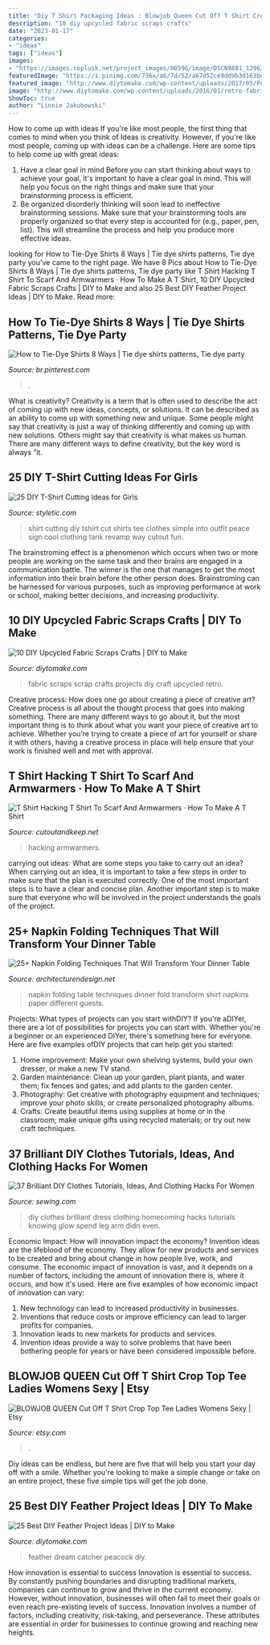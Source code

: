 ```yaml
---
title: "Diy T Shirt Packaging Ideas : Blowjob Queen Cut Off T Shirt Crop Top Tee Ladies Womens Sexy"
description: "10 diy upcycled fabric scraps crafts"
date: "2023-01-17"
categories:
- "ideas"
tags: ["ideas"]
images:
- "https://images.coplusk.net/project_images/80596/image/DSCN9881_1296234948.jpg"
featuredImage: "https://i.pinimg.com/736x/a6/7d/52/a67d52ce9dd9b3d163be4d84d8590092.jpg"
featured_image: "http://www.diytomake.com/wp-content/uploads/2017/05/Peacock-Feather-Dream-Catcher.jpg"
image: "http://www.diytomake.com/wp-content/uploads/2016/01/retro-fabric-scraps.jpg"
ShowToc: true
author: "Linnie Jakubowski"
---
```



How to come up with ideas
If you're like most people, the first thing that comes to mind when you think of Ideas is creativity. However, if you're like most people, coming up with ideas can be a challenge. 
Here are some tips to help come up with great ideas: 
1. Have a clear goal in mind 
Before you can start thinking about ways to achieve your goal, it's important to have a clear goal in mind. This will help you focus on the right things and make sure that your brainstorming process is efficient. 
2. Be organized 
 disorderly thinking will soon lead to ineffective brainstorming sessions. Make sure that your brainstorming tools are properly organized so that every step is accounted for (e.g., paper, pen, list). This will streamline the process and help you produce more effective ideas. 

	

		
looking for How to Tie-Dye Shirts 8 Ways | Tie dye shirts patterns, Tie dye party you've came to the right page. We have 8 Pics about How to Tie-Dye Shirts 8 Ways | Tie dye shirts patterns, Tie dye party like T Shirt Hacking T Shirt To Scarf And Armwarmers · How To Make A T Shirt, 10 DIY Upcycled Fabric Scraps Crafts | DIY to Make and also 25 Best DIY Feather Project Ideas | DIY to Make. Read more:
		
    
## How To Tie-Dye Shirts 8 Ways | Tie Dye Shirts Patterns, Tie Dye Party

<img loading=lazy src="https://i.pinimg.com/736x/a6/7d/52/a67d52ce9dd9b3d163be4d84d8590092.jpg" onerror="this.onerror=null;this.src='https://tse1.mm.bing.net/th?id=OIP.UDKP4gXD3rogxI4_s3qjwgHaJ3&amp;pid=15.1';" alt="How to Tie-Dye Shirts 8 Ways | Tie dye shirts patterns, Tie dye party">

_Source: br.pinterest.com_

>. 

	

What is creativity?
Creativity is a term that is often used to describe the act of coming up with new ideas, concepts, or solutions. It can be described as an ability to come up with something new and unique. Some people might say that creativity is just a way of thinking differently and coming up with new solutions. Others might say that creativity is what makes us human. There are many different ways to define creativity, but the key word is always “it.

    
## 25 DIY T-Shirt Cutting Ideas For Girls

<img loading=lazy src="http://styletic.com/wp-content/uploads/2014/11/diy-tshirt-cutting-ideas/13-white-t-shirt-cutting.jpg" onerror="this.onerror=null;this.src='https://tse1.mm.bing.net/th?id=OIP.C9qucQRicgAfY3Z0SawUuQHaLH&amp;pid=15.1';" alt="25 DIY T-Shirt Cutting Ideas for Girls">

_Source: styletic.com_

>shirt cutting diy tshirt cut shirts tee clothes simple into outfit peace sign cool clothing tank revamp way cutout fun. 

	

The brainstroming effect is a phenomenon which occurs when two or more people are working on the same task and their brains are engaged in a communication battle. The winner is the one that manages to get the most information into their brain before the other person does. Brainstroming can be harnessed for various purposes, such as improving performance at work or school, making better decisions, and increasing productivity.

    
## 10 DIY Upcycled Fabric Scraps Crafts | DIY To Make

<img loading=lazy src="http://www.diytomake.com/wp-content/uploads/2016/01/retro-fabric-scraps.jpg" onerror="this.onerror=null;this.src='https://tse3.mm.bing.net/th?id=OIP.ZtfHDs8162qz3v9G0oqC5QHaJ3&amp;pid=15.1';" alt="10 DIY Upcycled Fabric Scraps Crafts | DIY to Make">

_Source: diytomake.com_

>fabric scraps scrap crafts projects diy craft upcycled retro. 

	

Creative process: How does one go about creating a piece of creative art?
Creative process is all about the thought process that goes into making something. There are many different ways to go about it, but the most important thing is to think about what you want your piece of creative art to achieve. Whether you’re trying to create a piece of art for yourself or share it with others, having a creative process in place will help ensure that your work is finished well and met with approval.

    
## T Shirt Hacking T Shirt To Scarf And Armwarmers · How To Make A T Shirt

<img loading=lazy src="https://images.coplusk.net/project_images/80596/image/DSCN9881_1296234948.jpg" onerror="this.onerror=null;this.src='https://tse2.mm.bing.net/th?id=OIP.-G2rM0-RDuIV03bH36U0HgHaJ4&amp;pid=15.1';" alt="T Shirt Hacking T Shirt To Scarf And Armwarmers · How To Make A T Shirt">

_Source: cutoutandkeep.net_

>hacking armwarmers. 

	

carrying out ideas: What are some steps you take to carry out an idea?
When carrying out an idea, it is important to take a few steps in order to make sure that the plan is executed correctly. One of the most important steps is to have a clear and concise plan. Another important step is to make sure that everyone who will be involved in the project understands the goals of the project.

    
## 25+ Napkin Folding Techniques That Will Transform Your Dinner Table

<img loading=lazy src="http://cdn.architecturendesign.net/wp-content/uploads/2015/12/AD-Napkin-Folding-Techniques-That-Will-Transform-Your-Dinner-Table-14.jpg" onerror="this.onerror=null;this.src='https://tse1.mm.bing.net/th?id=OIP.JNYAB8uyE0TB5Tjih_wkFAHaRp&amp;pid=15.1';" alt="25+ Napkin Folding Techniques That Will Transform Your Dinner Table">

_Source: architecturendesign.net_

>napkin folding table techniques dinner fold transform shirt napkins paper different guests. 

	

Projects: What types of projects can you start withDIY?
If you're aDIYer, there are a lot of possibilities for projects you can start with. Whether you're a beginner or an experienced DIYer, there's something here for everyone. Here are five examples ofDIY projects that can help get you started: 
1. Home improvement: Make your own shelving systems, build your own dresser, or make a new TV stand.
2. Garden maintenance: Clean up your garden, plant plants, and water them; fix fences and gates; and add plants to the garden center.
3. Photography: Get creative with photography equipment and techniques; improve your photo skills; or create personalized photography albums.
4. Crafts: Create beautiful items using supplies at home or in the classroom; make unique gifts using recycled materials; or try out new craft techniques.

    
## 37 Brilliant DIY Clothes Tutorials, Ideas, And Clothing Hacks For Women

<img loading=lazy src="https://images.unsplash.com/photo-1533659828870-95ee305cee3e?ixlib=rb-1.2.1&amp;auto=format&amp;fit=crop&amp;w=1534&amp;q=80" onerror="this.onerror=null;this.src='https://tse2.mm.bing.net/th?id=OIP.62UGmN0suFEhyAh2msoceAHaLH&amp;pid=15.1';" alt="37 Brilliant DIY Clothes Tutorials, Ideas, And Clothing Hacks For Women">

_Source: sewing.com_

>diy clothes brilliant dress clothing homecoming hacks tutorials knowing glow spend leg arm didn even. 

	

Economic Impact: How will innovation impact the economy?
Invention ideas are the lifeblood of the economy. They allow for new products and services to be created and bring about change in how people live, work, and consume. The economic impact of innovation is vast, and it depends on a number of factors, including the amount of innovation there is, where it occurs, and how it's used. Here are five examples of how economic impact of innovation can vary: 
1. New technology can lead to increased productivity in businesses. 
2. Inventions that reduce costs or improve efficiency can lead to larger profits for companies. 
3. Innovation leads to new markets for products and services. 
4. Invention ideas provide a way to solve problems that have been bothering people for years or have been considered impossible before. 

    
## BLOWJOB QUEEN Cut Off T Shirt Crop Top Tee Ladies Womens Sexy | Etsy

<img loading=lazy src="https://i.etsystatic.com/26874630/r/il/e6fc60/3017989244/il_1588xN.3017989244_8sys.jpg" onerror="this.onerror=null;this.src='https://tse2.mm.bing.net/th?id=OIP.HGShqfQgndh7uuABk391XAHaLM&amp;pid=15.1';" alt="BLOWJOB QUEEN Cut Off T Shirt Crop Top Tee Ladies Womens Sexy | Etsy">

_Source: etsy.com_

>. 

	

Diy ideas can be endless, but here are five that will help you start your day off with a smile. Whether you're looking to make a simple change or take on an entire project, these five simple tips will get the job done.

    
## 25 Best DIY Feather Project Ideas | DIY To Make

<img loading=lazy src="http://www.diytomake.com/wp-content/uploads/2017/05/Peacock-Feather-Dream-Catcher.jpg" onerror="this.onerror=null;this.src='https://tse4.mm.bing.net/th?id=OIP.LPpD-cCxQpADliYiLEgctwHaLH&amp;pid=15.1';" alt="25 Best DIY Feather Project Ideas | DIY to Make">

_Source: diytomake.com_

>feather dream catcher peacock diy. 

	

How innovation is essential to success
Innovation is essential to success. By constantly pushing boundaries and disrupting traditional markets, companies can continue to grow and thrive in the current economy. However, without innovation, businesses will often fail to meet their goals or even reach pre-existing levels of success. Innovation involves a number of factors, including creativity, risk-taking, and perseverance. These attributes are essential in order for businesses to continue growing and reaching new heights.

